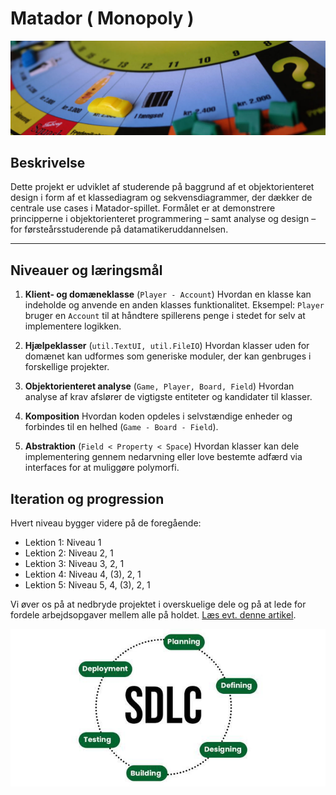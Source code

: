 # Matador ( Monopoly )

![Monopoly](./images/matador.jpg)

## Beskrivelse

Dette projekt er udviklet af studerende på baggrund af et objektorienteret design i form af et klassediagram og 
sekvensdiagrammer, der dækker de centrale use cases i Matador-spillet.
Formålet er at demonstrere principperne i objektorienteret programmering – samt analyse og design – for 
førsteårsstuderende på datamatikeruddannelsen.

---

## Niveauer og læringsmål

1. **Klient- og domæneklasse** (`Player - Account`)
   Hvordan en klasse kan indeholde og anvende en anden klasses funktionalitet.
   Eksempel: `Player` bruger en `Account` til at håndtere spillerens penge i stedet for selv at implementere logikken.

2. **Hjælpeklasser** (`util.TextUI, util.FileIO`)
   Hvordan klasser uden for domænet kan udformes som generiske moduler, der kan genbruges i forskellige projekter.

3. **Objektorienteret analyse** (`Game, Player, Board, Field`)
   Hvordan analyse af krav afslører de vigtigste entiteter og kandidater til klasser.

4. **Komposition**
   Hvordan koden opdeles i selvstændige enheder og forbindes til en helhed (`Game - Board - Field`).

5. **Abstraktion** (`Field < Property < Space`)
   Hvordan klasser kan dele implementering gennem nedarvning eller love bestemte adfærd via interfaces for at muliggøre polymorfi.

## Iteration og progression

Hvert niveau bygger videre på de foregående:

* Lektion 1: Niveau 1
* Lektion 2: Niveau 2, 1
* Lektion 3: Niveau 3, 2, 1
* Lektion 4: Niveau 4, (3), 2, 1
* Lektion 5: Niveau 5, 4, (3), 2, 1

Vi øver os på at nedbryde projektet i overskuelige dele og på at lede for fordele arbejdsopgaver mellem 
alle på holdet. [Læs evt. denne artikel]([sdlc](https://www.geeksforgeeks.org/software-engineering/software-development-life-cycle-sdlc/)).

![sdlc](./images/sdlc.jpg)
